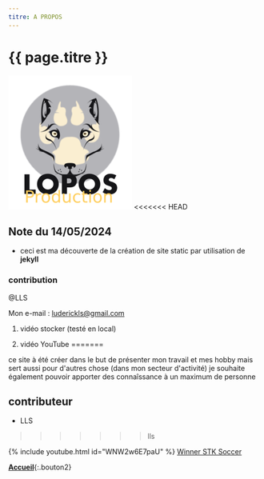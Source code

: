 ```yaml
---
titre: A PROPOS
---
```

# {{ page.titre }}
![lopos_icon2.svg](/assets/images/lopos_icon2.svg)
<<<<<<< HEAD
## Note du 14/05/2024

- ceci est ma découverte de la création de site static par utilisation de **jekyll**

### contribution
@LLS

Mon e-mail : luderickls@gmail.com

1) vidéo stocker (testé en local)

2) vidéo YouTube
=======

ce site à été créer dans le but de présenter mon travail et mes hobby
mais sert aussi pour d'autres chose (dans mon secteur d'activité)
je souhaite également pouvoir apporter des connaîssance à un maximum de personne

## contributeur

- LLS
>>>>>>> lls

{% include youtube.html id="WNW2w6E7paU" %}
[Winner STK Soccer](https://www.youtube.com/watch?v=WNW2w6E7paU)

[**Accueil**](/){:.bouton2}